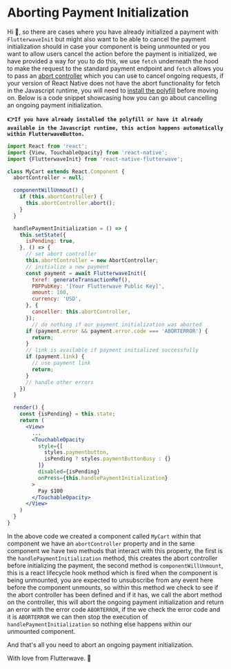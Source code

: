 # Aborting Payment Initialization
Hi :wave:, so there are cases where you have already initialized a payment with `FlutterwaveInit` but might also want to be able to cancel the payment initialization should in case your component is being unmounted or you want to allow users cancel the action before the payment is initialized, we have provided a way for you to do this, we use `fetch` underneath the hood to make the request to the standard payment endpoint and `fetch` allows you to pass an [abort controller](https://github.com/mo/abortcontroller-polyfill) which you can use to cancel ongoing requests, if your version of React Native does not have the abort functionality for fetch in the Javascript runtime, you will need to [install the polyfill](https://github.com/mo/abortcontroller-polyfill) before moving on. Below is a code snippet showcasing how you can go about cancelling an ongoing payment initialization.

**:point_right:`If you have already installed the polyfill or have it already available in the Javascript runtime, this action happens automatically within FlutterwaveButton.`**

````jsx
import React from 'react';
import {View, TouchableOpacity} from 'react-native';
import {FlutterwaveInit} from 'react-native-flutterwave';

class MyCart extends React.Component {
  abortController = null;

  componentWillUnmout() {
    if (this.abortController) {
      this.abortController.abort();
    }
  }

  handlePaymentInitialization = () => {
    this.setState({
      isPending: true,
    }, () => {
      // set abort controller
      this.abortController = new AbortController;
      // initialize a new payment
      const payment = await FlutterwaveInit({
        txref: generateTransactionRef(),
        PBFPubKey: '[Your Flutterwave Public Key]',
        amount: 100,
        currency: 'USD',
      }, {
        canceller: this.abortController,
      });
        // do nothing if our payment initialization was aborted
      if (payment.error && payment.error.code === 'ABORTERROR') {
        return;
      }
      // link is available if payment initialized successfully
      if (payment.link) {
        // use payment link
        return;
      }
      // handle other errors
    })
  }

  render() {
    const {isPending} = this.state;
    return (
      <View>
        ...
        <TouchableOpacity
          style={[
            styles.paymentbutton,
            isPending ? styles.paymentButtonBusy : {}
          ]}
          disabled={isPending}
          onPress={this.handlePaymentInitialization}
        >
          Pay $100
        </TouchableOpacity>
      </View>
    )
  }
}
````
In the above code we created a component called `MyCart` within that component we have an `abortController` property and in the same component we have two methods that interact with this property, the first is the `handlePaymentInitialization` method, this creates the abort controller before initializing the payment, the second method is `componentWillUnmount`, this is a react lifecycle hook method which is fired when the component is being unmounted, you are expected to unsubscribe from any event here before the component unmounts, so within this method we check to see if the abort controller has been defined and if it has, we call the abort method on the controller, this will abort the ongoing payment initialization and return an error with the error code `ABORTERROR`, if the we check the error code and it is `ABORTERROR` we can then stop the execution of `handlePaymentInitialization` so nothing else happens within our unmounted component.

And that's all you need to abort an ongoing payment initialization.

With love from Flutterwave. :yellow_heart:
